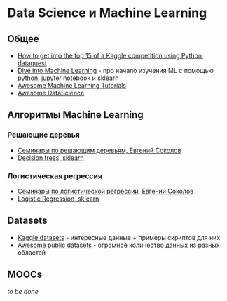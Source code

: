 # Data Science и Machine Learning
## Общее
 * [How to get into the top 15 of a Kaggle competition using Python, dataquest](https://www.dataquest.io/blog/kaggle-tutorial/)
 * [Dive into Machine Learning](http://hangtwenty.github.io/dive-into-machine-learning/) - про начало изучения ML c помощью python, jupyter notebook и sklearn
 * [Awesome Machine Learning Tutorials](https://github.com/ujjwalkarn/Machine-Learning-Tutorials)
 * [Awesome DataScience](https://github.com/okulbilisim/awesome-datascience)

## Алгоритмы Machine Learning
### Решающие деревья
 * [Семинары по решающим деревьям, Евгений Соколов](https://github.com/esokolov/ml-course-msu/blob/master/ML15/lecture-notes/Sem04_trees.pdf)
 * [Decision trees, sklearn](http://scikit-learn.org/stable/modules/tree.html)

### Логистическая регрессия
 * [Семинары по логистической регрессии, Евгений Соколов](https://github.com/esokolov/ml-course-msu/blob/master/ML15/lecture-notes/Sem10_linear.pdf)
 * [Logistic Regression, sklearn](http://scikit-learn.org/stable/modules/linear_model.html#logistic-regression)

## Datasets
 * [Kaggle datasets](https://www.kaggle.com/datasets) - интересные данные + примеры скриптов для них
 * [Awesome public datasets](https://github.com/caesar0301/awesome-public-datasets) - огромное количество данных из разных областей

## MOOCs
_to be done_
